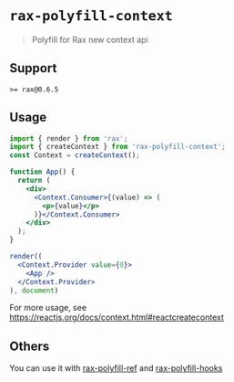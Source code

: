# `rax-polyfill-context`

> Polyfill for Rax new context api

## Support

`>= rax@0.6.5`

## Usage

```jsx
import { render } from 'rax';
import { createContext } from 'rax-polyfill-context';
const Context = createContext();

function App() {
  return (
    <div>
      <Context.Consumer>{(value) => (
        <p>{value}</p>
      )}</Context.Consumer>
    </div>
  );
}

render((
  <Context.Provider value={0}>
    <App />
  </Context.Provider>
), document)
```

For more usage, see <https://reactjs.org/docs/context.html#reactcreatecontext>

## Others

You can use it with [rax-polyfill-ref](https://www.npmjs.com/package/rax-polyfill-ref) and [rax-polyfill-hooks](https://www.npmjs.com/package/rax-polyfill-hooks)

